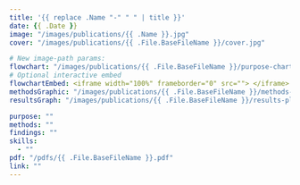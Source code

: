 ```yaml
---
title: '{{ replace .Name "-" " " | title }}'
date: {{ .Date }}
image: "/images/publications/{{ .Name }}.jpg"
cover: "/images/publications/{{ .File.BaseFileName }}/cover.jpg"

# New image‐path params:
flowchart: "/images/publications/{{ .File.BaseFileName }}/purpose-chart.svg"
# Optional interactive embed
flowchartEmbed: <iframe width="100%" frameborder="0" src=""> </iframe>
methodsGraphic: "/images/publications/{{ .File.BaseFileName }}/methods-graphic.svg"
resultsGraph: "/images/publications/{{ .File.BaseFileName }}/results-plot.svg"

purpose: ""
methods: ""
findings: ""
skills:
  - ""
pdf: "/pdfs/{{ .File.BaseFileName }}.pdf"
link: ""
---
```


